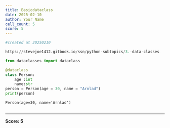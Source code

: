 ```yaml
---
title: Basicdataclass
date: 2025-02-10
author: Your Name
cell_count: 5
score: 5
---
```


```python
#created at 20250210
```


```python
https://stevejoe1412.gitbook.io/ssn/python-subtopics/3.-data-classes
```


```python
from dataclasses import dataclass
```


```python
@dataclass
class Person:
    age :int
    name:str
person = Person(age = 30, name = "Arnlad")
print(person)
```

    Person(age=30, name='Arnlad')



```python

```


---
**Score: 5**